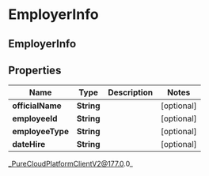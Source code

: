 # EmployerInfo

## EmployerInfo

## Properties

|Name | Type | Description | Notes|
|------------ | ------------- | ------------- | -------------|
| **officialName** | **String** |  | [optional] |
| **employeeId** | **String** |  | [optional] |
| **employeeType** | **String** |  | [optional] |
| **dateHire** | **String** |  | [optional] |



_PureCloudPlatformClientV2@177.0.0_

